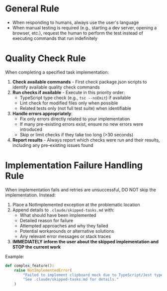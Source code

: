 # General Rule
- When responding to humans, always use the user's language
- When manual testing is required (e.g., starting a dev server, opening a browser, etc.), request the human to perform the test instead of executing commands that run indefinitely

# Quality Check Rule

When completing a specified task implementation:

1. **Check available commands** - First check package.json scripts to identify available quality check commands
2. **Run checks if available** - Execute in this priority order:
   - TypeScript type check (e.g., `tsc --noEmit`) if available
   - Lint check for modified files only when possible
   - Related tests only (not full test suite) when identifiable
3. **Handle errors appropriately**:
   - Fix only errors directly related to your implementation
   - If many pre-existing errors exist, ensure no new errors were introduced
   - Skip or limit checks if they take too long (>30 seconds)
4. **Report results** - Always report which checks were run and their results, including any pre-existing issues found

# Implementation Failure Handling Rule

When implementation fails and retries are unsuccessful, DO NOT skip the implementation. Instead:

  1. Place a NotImplemented exception at the problematic location
  2. Append details to `.claude/skipped-tasks.md` with:
     - What should have been implemented
     - Detailed reason for failure
     - Attempted approaches and why they failed
     - Potential workarounds or alternative solutions
     - Any relevant error messages or stack traces
  3. **IMMEDIATELY inform the user about the skipped implementation and STOP the current work**

  Example:
  ```python
  def complex_feature():
      raise NotImplementedError(
          "Failed to implement clipboard mock due to TypeScript/Jest type conflicts. "
          "See .claude/skipped-tasks.md for details."
      )
  ```